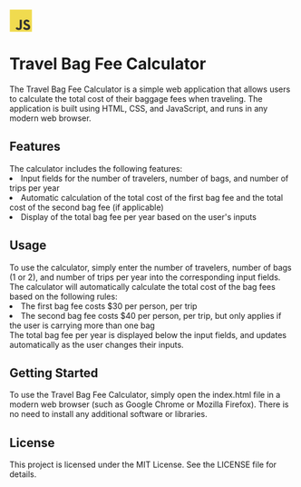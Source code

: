 <a href="https://developer.mozilla.org/en-US/docs/Web/JavaScript" target="blank">
<img align="center" src="https://raw.githubusercontent.com/devicons/devicon/master/icons/javascript/javascript-original.svg" alt="JavaScript" height="40" width="40" />
</a>
<h1>Travel Bag Fee Calculator</h1>

The Travel Bag Fee Calculator is a simple web application that allows users to calculate the total cost of their baggage fees when traveling. The application is built using HTML, CSS, and JavaScript, and runs in any modern web browser.

<h2>Features</h2>
The calculator includes the following features:

<li>Input fields for the number of travelers, number of bags, and number of trips per year</li>
<li>Automatic calculation of the total cost of the first bag fee and the total cost of the second bag fee (if applicable)</li>
<li>Display of the total bag fee per year based on the user's inputs</li>

<h2>Usage</h2>
To use the calculator, simply enter the number of travelers, number of bags (1 or 2), and number of trips per year into the corresponding input fields. The calculator will automatically calculate the total cost of the bag fees based on the following rules:

<li>The first bag fee costs $30 per person, per trip</li>
<li>The second bag fee costs $40 per person, per trip, but only applies if the user is carrying more than one bag</li>
The total bag fee per year is displayed below the input fields, and updates automatically as the user changes their inputs.

<h2>Getting Started</h2>
To use the Travel Bag Fee Calculator, simply open the index.html file in a modern web browser (such as Google Chrome or Mozilla Firefox). There is no need to install any additional software or libraries.

<h2>License</h2>
This project is licensed under the MIT License. See the LICENSE file for details.
